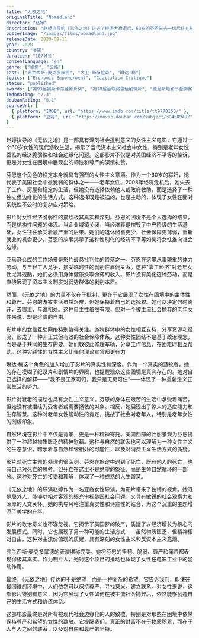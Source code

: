 ```yaml
---
title: "无依之地"
originalTitle: "Nomadland"
director: "赵婷"
description: "赵婷执导的《无依之地》讲述了经济大衰退后，60岁的芬恩失去一切后住在房车里，在美国西部过着现代游牧生活的故事。影片深刻探讨了经济不稳定对女性的影响，以及在资本主义社会中寻求尊严与自由的可能性。"
posterImage: "/images/films/nomadland.jpg"
releaseDate: 2020-09-11
year: 2020
country: "美国"
duration: "107分钟"
contentLanguage: "en"
genre: ["剧情", "公路"]
cast: ["弗兰西斯·麦克多蒙德", "大卫·斯特拉森", "琳达·梅"]
topics: ["Economic Empowerment", "Capitalism Critique"]
status: "published"
awards: ["第93届奥斯卡最佳影片奖", "第78届金球奖最佳剧情片", "威尼斯电影节金狮奖"]
imdbRating: "7.3"
doubanRating: "8.1"
sourceUrl: [
  { platform: "IMDB", url: "https://www.imdb.com/title/tt9770150/" },
  { platform: "豆瓣", url: "https://movie.douban.com/subject/30458949/" }
]
---
```


赵婷执导的《无依之地》是一部具有深刻社会批判意义的女性主义电影，它通过一个60岁女性的现代游牧生活，揭示了当代资本主义社会中女性，特别是老年女性面临的经济脆弱性和社会边缘化问题。这部影片不仅是对美国经济不平等的控诉，更是对女性在困境中展现出的韧性和尊严的深情礼赞。

芬恩这个角色的设定本身就具有强烈的女性主义意涵。作为一个60岁的寡妇，她代表了美国社会中最脆弱的群体之一——老年女性。2008年经济危机后，她失去了工作、房屋和稳定的生活，但她没有选择依赖他人或政府救助，而是选择了一种独立但边缘化的生活方式。这种选择既是被迫的，也是主动的，体现了女性在面对系统性不公时的复杂应对策略。

影片对女性经济脆弱性的描绘极其真实和深刻。芬恩的困境不是个人选择的结果，而是结构性问题的体现。当企业城镇关闭，当经济衰退摧毁了中产阶级的生活基础，女性往往承受着最严重的后果。她们的退休储蓄更少，社会保障更薄弱，重新就业的机会更少。芬恩的故事揭示了这种性别化的经济不平等如何将女性推向社会边缘。

亚马逊仓库的工作场景是影片最具批判性的段落之一。芬恩在这里从事繁重的体力劳动，与年轻工人竞争，接受临时性的剥削性雇佣关系。这种"零工经济"对老年女性尤其残酷，她们必须用身体健康换取微薄的收入。影片没有美化这种劳动，而是直接展现了资本主义制度对弱势群体的剥削本质。

然而，《无依之地》的力量不仅在于批判，更在于它展现了女性在困境中的主体性和尊严。芬恩的游牧生活虽然艰难，但她保持着自己的选择权。她可以决定何时离开，去哪里，与谁相处。这种自主性虽然有限，但对一个被主流社会抛弃的老年女性来说，却是珍贵的自由。

影片中的女性互助网络特别值得关注。游牧群体中的女性相互支持，分享资源和经验，形成了一种非正式但有效的社会保障体系。这种女性团结不是基于政治理念，而是基于共同的生存需要。她们教彼此修理车辆，分享工作信息，在困难时相互帮助。这种实践性的女性主义比任何理论宣言都更有力。

琳达·梅这个角色的加入增加了影片的真实性和深度。作为一个真实的游牧者，她的存在模糊了纪录片和剧情片的界限，也提醒观众这些困境是真实存在的。她对自己选择的解释——"我不是无家可归，我只是无房可住"——体现了一种重新定义正常生活的努力。

影片对衰老的描绘也具有女性主义意义。芬恩的身体在艰苦的生活中承受着痛苦，但她没有被描绘为受害者或需要拯救的对象。相反，她展现出了惊人的适应能力和生存智慧。这种对老年女性能动性的肯定，挑战了社会对老年人，特别是老年女性的刻板印象。

自然环境在影片中不仅是背景，更是一种精神寄托。美国西部的壮丽景观为芬恩提供了一种超越物质匮乏的精神慰藉。这种与自然的联系也可以理解为一种女性主义的生态意识，暗示着与自然和谐相处的可能性，以及对消费主义生活方式的质疑。

影片对死亡主题的处理也很深刻。芬恩在旅途中遇到了死亡，既有他人的死亡，也有自己对死亡的思考。但死亡在这里不是绝望的象征，而是生命自然循环的一部分。这种对死亡的接受和理解，体现了一种成熟的人生智慧。

《无依之地》的导演赵婷作为一名亚裔女性导演，为影片带来了独特的视角。她既是局外人，能够以相对客观的眼光审视美国社会问题，又具有敏锐的社会观察力和深厚的人文关怀。她的执导风格注重真实性和诗意性的结合，为这个沉重的主题增添了美学的升华。

影片的政治意义也不容忽视。它揭示了美国梦的破产，质疑了以经济增长为核心的发展模式。同时，它也展现了另一种可能的生活方式——虽然物质匮乏，但精神相对自由。这种对主流价值观的质疑，具有深刻的女性主义和反资本主义意涵。

弗兰西斯·麦克多蒙德的表演堪称完美。她将芬恩的坚韧、脆弱、尊严和痛苦都表现得极其真实。作为制片人，她对这个项目的推动也体现了女性在电影工业中的能动作用。

最终，《无依之地》传达的不是绝望，而是一种复杂的希望。它告诉我们，即使在最困难的环境中，人们依然可以保持尊严，寻找意义，建立联系。对女性来说，这部影片特别有意义，因为它展现了女性如何在被主流社会抛弃后，依然能够创造自己的生活方式和价值体系。

这部电影最终是对所有被现代社会边缘化的人的致敬，特别是对那些在困境中依然保持尊严和希望的女性的致敬。它提醒我们，真正的财富不在于物质积累，而在于人与人之间的联系，以及对自由和尊严的坚持。